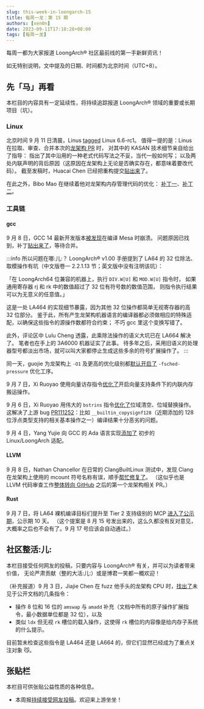 ```yaml
---
slug: this-week-in-loongarch-15
title: 每周一龙：第 15 期
authors: [xen0n]
date: 2023-09-11T17:10:28+08:00
tags: [每周一龙]
---
```


每周一都为大家报道 LoongArch&reg; 社区最前线的第一手新鲜资讯！

<!-- truncate -->

如无特别说明，文中提及的日期、时间都为北京时间（UTC+8）。

## 先「马」再看

本栏目的内容具有一定延续性，将持续追踪报道 LoongArch&reg; 领域的重要或长期项目（坑）。

### Linux

北京时间 9 月 11 日清晨，Linus [tagged](https://lore.kernel.org/lkml/CAHk-=wgfL1rwyvELk2VwJTtiLNpwxTFeFtStLeAQ-2rTRd34eQ@mail.gmail.com/T/#u)
Linux 6.6-rc1。
值得一提的是：Linus 在拉取、审查、合并本次的[龙架构 PR](https://lore.kernel.org/loongarch/169420324840.9132.7799052693511343279.pr-tracker-bot@kernel.org/T/#eb6a9a4343868f07c867cdbae4231a8f1f86ebed0) 时，
对其中的 KASAN 技术细节亲自给出了指导：
指出了其中沿用的一种老式代码写法之不妥，当代一般如何写；
以及两处内联声明的背后原因（这原因在龙架构上无论是否确实存在，都意味着要改代码）。
截至发稿时，Huacai Chen 已经把重构提交[贴出来](https://lore.kernel.org/loongarch/fc0f52e0-99a7-bde7-6674-9c1c579c6bc7@xen0n.name/T/#e78ae5e0fb57c26860c7c173dcc2464ba5e70a99a)了。

在此之外，Bibo Mao 在继续着他对龙架构内存管理代码的优化：
[补丁一](https://lore.kernel.org/loongarch/20230908012907.2994001-1-maobibo@loongson.cn/)、[补丁二](https://lore.kernel.org/loongarch/20230907020936.2692542-1-maobibo@loongson.cn/)。

### 工具链

#### gcc

9 月 8 日，GCC 14 最新开发版本[被发现](https://gcc.gnu.org/bugzilla/show_bug.cgi?id=111334)在编译 Mesa 时崩溃。
问题原因已找到，补丁[贴出来了](https://gcc.gnu.org/pipermail/gcc-patches/2023-September/629749.html)，等待合并。

:::info 所以问题在哪:儿:？
LoongArch&reg; v1.00 手册提到了 LA64 的 32 位除法、取模操作有坑（中文版卷一 2.2.1.13 节；英文版中没有注明该坑）：

「在 LoongArch64 位兼容的机器上，执行 `DIV.W[U]` 和 `MOD.W[U]` 指令时，
如果通用寄存器 rj 和 rk 中的数值超过了 32 位有符号数的数值范围，
则指令执行结果可以为无意义的任意值。」

这是一处 LA464 的实现细节暴露，因为其他 32 位操作都简单无视寄存器的高 32 位部分。
鉴于此，所有产生龙架构机器语言的编译器都必须做相应的特殊适配，以确保这些指令的源操作数都符合约束；
不巧 gcc 里这个变换写错了。

此外，评论区中 Lulu Cheng 透露，此乘除法操作的语义大坑已在 LA664 解决了。
笔者也在手上的 3A6000 机器证实了此事。
待多年之后，采用旧语义的处理器型号都淡出市场，就可以叫大家都停止生成这些多余的符号扩展操作了。
:::

同一天，guojie 为龙架构上 `-O1` 及更高的优化级别都[默认开启了](https://gcc.gnu.org/pipermail/gcc-patches/2023-September/629647.html)
`-fsched-pressure` 优化工序。

9 月 7 日，Xi Ruoyao 使用向量访存指令[优化了](https://gcc.gnu.org/pipermail/gcc-patches/2023-September/629618.html)开启向量支持条件下的内联内存搬运操作。

9 月 6 日，Xi Ruoyao 用伟大的 `bstrins` 指令[优化了](https://gcc.gnu.org/pipermail/gcc-patches/2023-September/629446.html)位域清空、位域替换操作。
这解决了上游 bug [PR111252](https://gcc.gnu.org/bugzilla/show_bug.cgi?id=111252)：比如
`__builtin_copysignf128`（近期添加的 128 位浮点类型支持的相关基本操作之一）编译结果十分恶劣的问题。

9 月 4 日，Yang Yujie 向 GCC 的 Ada 语言实现[添加了](https://gcc.gnu.org/pipermail/gcc-patches/2023-September/629184.html) 初步的 Linux/LoongArch 适配。

#### LLVM

9 月 8 日，Nathan Chancellor 在日常的 ClangBuiltLinux 测试中，发现 Clang
在龙架构上使用的 mcount 符号名称有误，顺手[帮忙修复了](https://github.com/llvm/llvm-project/pull/65657)。
（这似乎也是 LLVM 代码审查工作[整体转向 GitHub](https://discourse.llvm.org/t/update-on-github-pull-requests/71540)
之后的第一个龙架构相关 PR。）

#### Rust

9 月 7 日，将 LA64 裸机编译目标们提升至 Tier 2 支持级别的 MCP [进入了公示期](https://github.com/rust-lang/compiler-team/issues/664#issuecomment-1710266066)，公示期 10 天。
（这个提案是 8 月 15 号发出来的，这么久都没有反对意见，大概率之后也不会有了。9 月 17 号应该会自动通过。）

## 社区整活:儿:

本栏目接受任何网友的投稿，只要内容与 LoongArch&reg; 有关，并可以为读者带来价值，
无论严肃贡献（整的大活:儿:）或是博君一笑都一概欢迎！

（补充报道）9 月 3 日，Jiajie Chen 在 fuzz 他手头的龙架构 CPU 时，[找出了](https://github.com/loongson-community/loongarch-opcodes/issues/1)未见于公开文档的几条指令：

* 操作 8 位和 16 位的 `amswap` 与 `amadd` 补充（文档中所有的原子操作扩展指令，最小数据单位都是 32 位），以及
* 类似 `ldx` 但无视 `rk` 槽位的载入操作，这使得 `rk` 槽位的内容像是给内存子系统的什么提示。

目前暂未检查这些指令是 LA464 还是 LA664 的，但它们显然已经成为了重点关注对象 :smirk_cat:。

## 张贴栏

本栏目可供张贴公益性质的各种信息。

* 本周报[持续接受网友投稿][call-for-submissions]。欢迎来上游坐坐！

[call-for-submissions]: https://github.com/loongson-community/areweloongyet/issues/16
